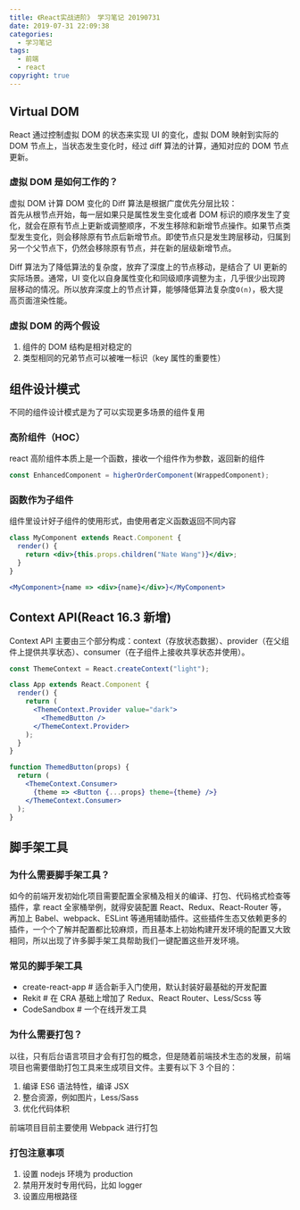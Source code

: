 ```yaml
---
title: 《React实战进阶》 学习笔记 20190731
date: 2019-07-31 22:09:38
categories:
  - 学习笔记
tags:
  - 前端
  - react
copyright: true
---
```


## Virtual DOM

React 通过控制虚拟 DOM 的状态来实现 UI 的变化，虚拟 DOM 映射到实际的 DOM 节点上，当状态发生变化时，经过 diff 算法的计算，通知对应的 DOM 节点更新。

### 虚拟 DOM 是如何工作的？

虚拟 DOM 计算 DOM 变化的 Diff 算法是根据广度优先分层比较：  
首先从根节点开始，每一层如果只是属性发生变化或者 DOM 标识的顺序发生了变化，就会在原有节点上更新或调整顺序，不发生移除和新增节点操作。如果节点类型发生变化，则会移除原有节点后新增节点。即使节点只是发生跨层移动，归属到另一个父节点下，仍然会移除原有节点，并在新的层级新增节点。

Diff 算法为了降低算法的复杂度，放弃了深度上的节点移动，是结合了 UI 更新的实际场景。通常，UI 变化以自身属性变化和同级顺序调整为主，几乎很少出现跨层移动的情况。所以放弃深度上的节点计算，能够降低算法复杂度`O(n)`，极大提高页面渲染性能。<!-- more -->

### 虚拟 DOM 的两个假设

1. 组件的 DOM 结构是相对稳定的
2. 类型相同的兄弟节点可以被唯一标识（key 属性的重要性）

## 组件设计模式

不同的组件设计模式是为了可以实现更多场景的组件复用

### 高阶组件（HOC）

react 高阶组件本质上是一个函数，接收一个组件作为参数，返回新的组件

```jsx
const EnhancedComponent = higherOrderComponent(WrappedComponent);
```

### 函数作为子组件

组件里设计好子组件的使用形式，由使用者定义函数返回不同内容

```jsx
class MyComponent extends React.Component {
  render() {
    return <div>{this.props.children("Nate Wang")}</div>;
  }
}
```

```jsx
<MyComponent>{name => <div>{name}</div>}</MyComponent>
```

## Context API(React 16.3 新增)

Context API 主要由三个部分构成：context（存放状态数据）、provider（在父组件上提供共享状态）、consumer（在子组件上接收共享状态并使用）。

```jsx
const ThemeContext = React.createContext("light");

class App extends React.Component {
  render() {
    return (
      <ThemeContext.Provider value="dark">
        <ThemedButton />
      </ThemeContext.Provider>
    );
  }
}

function ThemedButton(props) {
  return (
    <ThemeContext.Consumer>
      {theme => <Button {...props} theme={theme} />}
    </ThemeContext.Consumer>
  );
}
```

## 脚手架工具

### 为什么需要脚手架工具？

如今的前端开发初始化项目需要配置全家桶及相关的编译、打包、代码格式检查等插件，拿 react 全家桶举例，就得安装配置 React、Redux、React-Router 等，再加上 Babel、webpack、ESLint 等通用辅助插件。这些插件生态又依赖更多的插件，一个个了解并配置都比较麻烦，而且基本上初始构建开发环境的配置又大致相同，所以出现了许多脚手架工具帮助我们一键配置这些开发环境。

### 常见的脚手架工具

- create-react-app # 适合新手入门使用，默认封装好最基础的开发配置
- Rekit # 在 CRA 基础上增加了 Redux、React Router、Less/Scss 等
- CodeSandbox # 一个在线开发工具

### 为什么需要打包？

以往，只有后台语言项目才会有打包的概念，但是随着前端技术生态的发展，前端项目也需要借助打包工具来生成项目文件。主要有以下 3 个目的：

1. 编译 ES6 语法特性，编译 JSX
2. 整合资源，例如图片，Less/Sass
3. 优化代码体积

前端项目目前主要使用 Webpack 进行打包

### 打包注意事项

1. 设置 nodejs 环境为 production
2. 禁用开发时专用代码，比如 logger
3. 设置应用根路径
